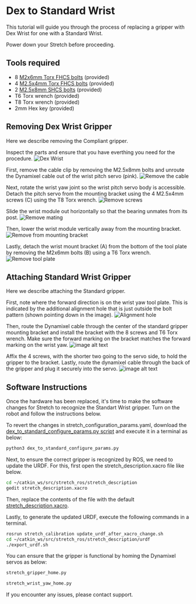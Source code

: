 # Dex to Standard Wrist
This tutorial will guide you through the process of replacing a gripper with Dex Wrist for one with a Standard Wrist.

Power down your Stretch before proceeding.

## Tools required
* 8 [M2x6mm Torx FHCS bolts](https://www.mcmaster.com/90236A104/) (provided)
* 4 [M2.5x4mm Torx FHCS bolts](https://www.mcmaster.com/92703A448/) (provided)
* 2 [M2.5x8mm SHCS bolts](https://www.mcmaster.com/91290A102/) (provided)
* T6 Torx wrench (provided)
* T8 Torx wrench (provided)
* 2mm Hex key (provided)

## Removing Dex Wrist Gripper
Here we describe removing the Compliant gripper.

Inspect the parts and ensure that you have everthing you need for the procedure.
![Dex Wrist](https://raw.githubusercontent.com/hello-robot/stretch_hardware_guides/master/docs/images/dex_wrist_cable_detail.png)

First, remove the cable clip by removing the M2.5x8mm bolts and unroute the Dynamixel cable out of the wrist pitch servo (pink). 
![Remove the cable](https://raw.githubusercontent.com/hello-robot/stretch_hardware_guides/master/docs/images/dex_wrist_cable_route_rs.png)

Next, rotate the wrist yaw joint so the wrist pitch servo body is accessible. Detach the pitch servo from the mounting bracket using the 4 M2.5x4mm screws (C) using the T8 Torx wrench.
![Remove screws](https://raw.githubusercontent.com/hello-robot/stretch_hardware_guides/master/docs/images/dex_wrist_pitch_bracket_attach_rs.png)

Slide the wrist module out horizontally so that the bearing unmates from its post.
![Remove mating](https://raw.githubusercontent.com/hello-robot/stretch_hardware_guides/master/docs/images/dex_wrist_roll_install2_rs.png)

Then, lower the wrist module vertically away from the mounting bracket.
![Remove from mounting bracket](https://raw.githubusercontent.com/hello-robot/stretch_hardware_guides/master/docs/images/dex_wrist_roll_install_rs.png)

Lastly, detach the wrist mount bracket (A) from the bottom of the tool plate by removing the M2x6mm bolts (B) using a T6 Torx wrench.
![Remove tool plate](https://raw.githubusercontent.com/hello-robot/stretch_hardware_guides/master/docs/images/dex_wrist_bracket_install_rs.png)

## Attaching Standard Wrist Gripper
Here we describe attaching the Standard gripper.

First, note where the forward direction is on the wrist yaw tool plate. This is indicated by the additional alignment hole that is just outside the bolt pattern (shown pointing down in the image).
![Alignment hole](https://raw.githubusercontent.com/hello-robot/stretch_hardware_guides/master/docs/images/dex_wrist_C_rs.png)

Then, route the Dynamixel cable through the center of the standard gripper mounting bracket and install the bracket with the 8 screws and T6 Torx wrench. Make sure the forward marking on the bracket matches the forward marking on the wrist yaw.
![image alt text](https://raw.githubusercontent.com/hello-robot/stretch_hardware_guides/master/docs/images/re2/gripper_mount_a_rs.png)

Affix the 4 screws, with the shorter two going to the servo side, to hold the gripper to the bracket. Lastly, route the dynamixel cable through the back of the gripper and plug it securely into the servo.
![image alt text](https://raw.githubusercontent.com/hello-robot/stretch_hardware_guides/master/docs/images/re2/gripper_mount_b_rs.png)

## Software Instructions
Once the hardware has been replaced, it's time to make the software changes for Stretch to recognize the Standart Wrist gripper. Turn on the robot and follow the instructions below.

To revert the changes in stretch_configuration_params.yaml, download the [dex_to_standard_configure_params.py script](https://github.com/hello-robot/stretch_tutorials/blob/master/stretch_tool_share/dex_to_standard_configure_params.py) and execute it in a terminal as below: 
```bash
python3 dex_to_standard_configure_params.py
```

Next, to ensure the correct gripper is recognized by ROS, we need to update the URDF. For this, first open the stretch_description.xacro file like below.
```bash
cd ~/catkin_ws/src/stretch_ros/stretch_description
gedit stretch_description.xacro
```

Then, replace the contents of the file with the default [stretch_description.xacro](https://github.com/hello-robot/stretch_ros/blob/master/stretch_description/urdf/stretch_description.xacro).

Lastly, to generate the updated URDF, execute the following commands in a terminal.
```bash
rosrun stretch_calibration update_urdf_after_xacro_change.sh
cd ~/catkin_ws/src/stretch_ros/stretch_description/urdf
./export_urdf.sh
```

You can ensure that the gripper is functional by homing the Dynamixel servos as below:
```bash
stretch_gripper_home.py
```
```bash
stretch_wrist_yaw_home.py
```

If you encounter any issues, please contact support.